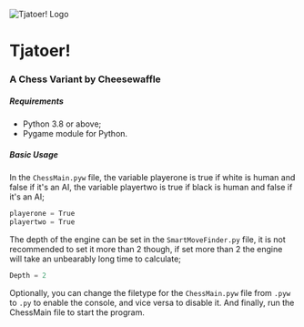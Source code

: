 ![Tjatoer! Logo](https://imgur.com/rtEhg77.png)
# Tjatoer!
### A Chess Variant by Cheesewaffle

##### Requirements
* Python 3.8 or above;
* Pygame module for Python.

##### Basic Usage
In the `ChessMain.pyw` file, the variable playerone is true if white is human and false if it's an AI, the variable playertwo is true if black is human and false if it's an AI;
```Java
playerone = True
playertwo = True
```
The depth of the engine can be set in the `SmartMoveFinder.py` file, it is not recommended to set it more than 2 though, if set more than 2 the engine will take an unbearably long time to calculate;
```Java
Depth = 2
```
Optionally, you can change the filetype for the `ChessMain.pyw` file from `.pyw` to `.py` to enable the console, and vice versa to disable it. And finally, run the ChessMain file to start the program.

